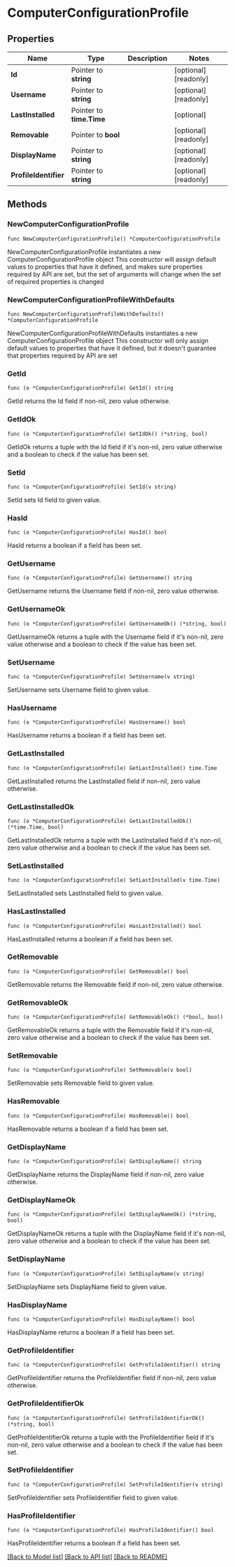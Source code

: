 # ComputerConfigurationProfile

## Properties

Name | Type | Description | Notes
------------ | ------------- | ------------- | -------------
**Id** | Pointer to **string** |  | [optional] [readonly] 
**Username** | Pointer to **string** |  | [optional] [readonly] 
**LastInstalled** | Pointer to **time.Time** |  | [optional] 
**Removable** | Pointer to **bool** |  | [optional] [readonly] 
**DisplayName** | Pointer to **string** |  | [optional] [readonly] 
**ProfileIdentifier** | Pointer to **string** |  | [optional] [readonly] 

## Methods

### NewComputerConfigurationProfile

`func NewComputerConfigurationProfile() *ComputerConfigurationProfile`

NewComputerConfigurationProfile instantiates a new ComputerConfigurationProfile object
This constructor will assign default values to properties that have it defined,
and makes sure properties required by API are set, but the set of arguments
will change when the set of required properties is changed

### NewComputerConfigurationProfileWithDefaults

`func NewComputerConfigurationProfileWithDefaults() *ComputerConfigurationProfile`

NewComputerConfigurationProfileWithDefaults instantiates a new ComputerConfigurationProfile object
This constructor will only assign default values to properties that have it defined,
but it doesn't guarantee that properties required by API are set

### GetId

`func (o *ComputerConfigurationProfile) GetId() string`

GetId returns the Id field if non-nil, zero value otherwise.

### GetIdOk

`func (o *ComputerConfigurationProfile) GetIdOk() (*string, bool)`

GetIdOk returns a tuple with the Id field if it's non-nil, zero value otherwise
and a boolean to check if the value has been set.

### SetId

`func (o *ComputerConfigurationProfile) SetId(v string)`

SetId sets Id field to given value.

### HasId

`func (o *ComputerConfigurationProfile) HasId() bool`

HasId returns a boolean if a field has been set.

### GetUsername

`func (o *ComputerConfigurationProfile) GetUsername() string`

GetUsername returns the Username field if non-nil, zero value otherwise.

### GetUsernameOk

`func (o *ComputerConfigurationProfile) GetUsernameOk() (*string, bool)`

GetUsernameOk returns a tuple with the Username field if it's non-nil, zero value otherwise
and a boolean to check if the value has been set.

### SetUsername

`func (o *ComputerConfigurationProfile) SetUsername(v string)`

SetUsername sets Username field to given value.

### HasUsername

`func (o *ComputerConfigurationProfile) HasUsername() bool`

HasUsername returns a boolean if a field has been set.

### GetLastInstalled

`func (o *ComputerConfigurationProfile) GetLastInstalled() time.Time`

GetLastInstalled returns the LastInstalled field if non-nil, zero value otherwise.

### GetLastInstalledOk

`func (o *ComputerConfigurationProfile) GetLastInstalledOk() (*time.Time, bool)`

GetLastInstalledOk returns a tuple with the LastInstalled field if it's non-nil, zero value otherwise
and a boolean to check if the value has been set.

### SetLastInstalled

`func (o *ComputerConfigurationProfile) SetLastInstalled(v time.Time)`

SetLastInstalled sets LastInstalled field to given value.

### HasLastInstalled

`func (o *ComputerConfigurationProfile) HasLastInstalled() bool`

HasLastInstalled returns a boolean if a field has been set.

### GetRemovable

`func (o *ComputerConfigurationProfile) GetRemovable() bool`

GetRemovable returns the Removable field if non-nil, zero value otherwise.

### GetRemovableOk

`func (o *ComputerConfigurationProfile) GetRemovableOk() (*bool, bool)`

GetRemovableOk returns a tuple with the Removable field if it's non-nil, zero value otherwise
and a boolean to check if the value has been set.

### SetRemovable

`func (o *ComputerConfigurationProfile) SetRemovable(v bool)`

SetRemovable sets Removable field to given value.

### HasRemovable

`func (o *ComputerConfigurationProfile) HasRemovable() bool`

HasRemovable returns a boolean if a field has been set.

### GetDisplayName

`func (o *ComputerConfigurationProfile) GetDisplayName() string`

GetDisplayName returns the DisplayName field if non-nil, zero value otherwise.

### GetDisplayNameOk

`func (o *ComputerConfigurationProfile) GetDisplayNameOk() (*string, bool)`

GetDisplayNameOk returns a tuple with the DisplayName field if it's non-nil, zero value otherwise
and a boolean to check if the value has been set.

### SetDisplayName

`func (o *ComputerConfigurationProfile) SetDisplayName(v string)`

SetDisplayName sets DisplayName field to given value.

### HasDisplayName

`func (o *ComputerConfigurationProfile) HasDisplayName() bool`

HasDisplayName returns a boolean if a field has been set.

### GetProfileIdentifier

`func (o *ComputerConfigurationProfile) GetProfileIdentifier() string`

GetProfileIdentifier returns the ProfileIdentifier field if non-nil, zero value otherwise.

### GetProfileIdentifierOk

`func (o *ComputerConfigurationProfile) GetProfileIdentifierOk() (*string, bool)`

GetProfileIdentifierOk returns a tuple with the ProfileIdentifier field if it's non-nil, zero value otherwise
and a boolean to check if the value has been set.

### SetProfileIdentifier

`func (o *ComputerConfigurationProfile) SetProfileIdentifier(v string)`

SetProfileIdentifier sets ProfileIdentifier field to given value.

### HasProfileIdentifier

`func (o *ComputerConfigurationProfile) HasProfileIdentifier() bool`

HasProfileIdentifier returns a boolean if a field has been set.


[[Back to Model list]](../README.md#documentation-for-models) [[Back to API list]](../README.md#documentation-for-api-endpoints) [[Back to README]](../README.md)


